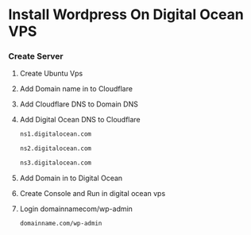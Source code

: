 

# Install Wordpress On Digital Ocean VPS
### Create Server


1. Create Ubuntu Vps

2. Add Domain name in to Cloudflare

3. Add Cloudflare DNS to Domain DNS

4. Add Digital Ocean DNS to Cloudflare

      ```sh
    ns1.digitalocean.com
    ```
      ```sh
    ns2.digitalocean.com
    ```
      ```sh
    ns3.digitalocean.com
    ```
  
5. Add Domain in to Digital Ocean

6. Create Console and Run in digital ocean vps

7. Login domainnamecom/wp-admin 

     ```sh
    domainname.com/wp-admin 
    ```
